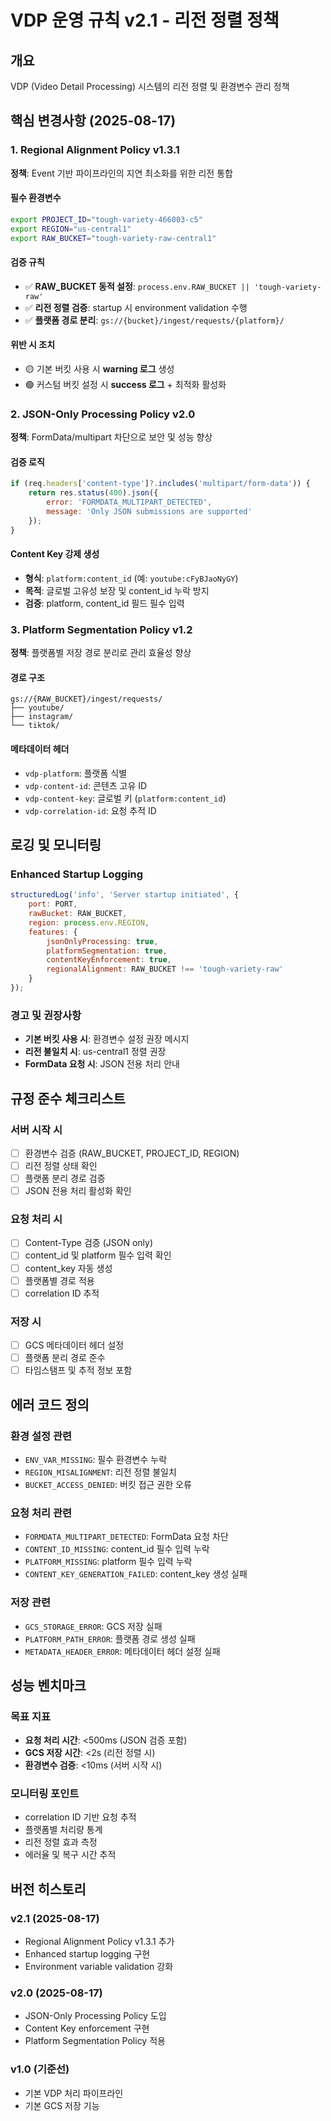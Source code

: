 # VDP 운영 규칙 v2.1 - 리전 정렬 정책

## 개요
VDP (Video Detail Processing) 시스템의 리전 정렬 및 환경변수 관리 정책

## 핵심 변경사항 (2025-08-17)

### 1. Regional Alignment Policy v1.3.1
**정책**: Event 기반 파이프라인의 지연 최소화를 위한 리전 통합

#### 필수 환경변수
```bash
export PROJECT_ID="tough-variety-466003-c5"
export REGION="us-central1"
export RAW_BUCKET="tough-variety-raw-central1"
```

#### 검증 규칙
- ✅ **RAW_BUCKET 동적 설정**: `process.env.RAW_BUCKET || 'tough-variety-raw'`
- ✅ **리전 정렬 검증**: startup 시 environment validation 수행
- ✅ **플랫폼 경로 분리**: `gs://{bucket}/ingest/requests/{platform}/`

#### 위반 시 조치
- 🟡 기본 버킷 사용 시 **warning 로그** 생성
- 🟢 커스텀 버킷 설정 시 **success 로그** + 최적화 활성화

### 2. JSON-Only Processing Policy v2.0
**정책**: FormData/multipart 차단으로 보안 및 성능 향상

#### 검증 로직
```javascript
if (req.headers['content-type']?.includes('multipart/form-data')) {
    return res.status(400).json({
        error: 'FORMDATA_MULTIPART_DETECTED',
        message: 'Only JSON submissions are supported'
    });
}
```

#### Content Key 강제 생성
- **형식**: `platform:content_id` (예: `youtube:cFyBJaoNyGY`)
- **목적**: 글로벌 고유성 보장 및 content_id 누락 방지
- **검증**: platform, content_id 필드 필수 입력

### 3. Platform Segmentation Policy v1.2
**정책**: 플랫폼별 저장 경로 분리로 관리 효율성 향상

#### 경로 구조
```
gs://{RAW_BUCKET}/ingest/requests/
├── youtube/
├── instagram/
└── tiktok/
```

#### 메타데이터 헤더
- `vdp-platform`: 플랫폼 식별
- `vdp-content-id`: 콘텐츠 고유 ID
- `vdp-content-key`: 글로벌 키 (`platform:content_id`)
- `vdp-correlation-id`: 요청 추적 ID

## 로깅 및 모니터링

### Enhanced Startup Logging
```javascript
structuredLog('info', 'Server startup initiated', {
    port: PORT,
    rawBucket: RAW_BUCKET,
    region: process.env.REGION,
    features: {
        jsonOnlyProcessing: true,
        platformSegmentation: true,
        contentKeyEnforcement: true,
        regionalAlignment: RAW_BUCKET !== 'tough-variety-raw'
    }
});
```

### 경고 및 권장사항
- **기본 버킷 사용 시**: 환경변수 설정 권장 메시지
- **리전 불일치 시**: us-central1 정렬 권장
- **FormData 요청 시**: JSON 전용 처리 안내

## 규정 준수 체크리스트

### 서버 시작 시
- [ ] 환경변수 검증 (RAW_BUCKET, PROJECT_ID, REGION)
- [ ] 리전 정렬 상태 확인
- [ ] 플랫폼 분리 경로 검증
- [ ] JSON 전용 처리 활성화 확인

### 요청 처리 시
- [ ] Content-Type 검증 (JSON only)
- [ ] content_id 및 platform 필수 입력 확인
- [ ] content_key 자동 생성
- [ ] 플랫폼별 경로 적용
- [ ] correlation ID 추적

### 저장 시
- [ ] GCS 메타데이터 헤더 설정
- [ ] 플랫폼 분리 경로 준수
- [ ] 타임스탬프 및 추적 정보 포함

## 에러 코드 정의

### 환경 설정 관련
- `ENV_VAR_MISSING`: 필수 환경변수 누락
- `REGION_MISALIGNMENT`: 리전 정렬 불일치
- `BUCKET_ACCESS_DENIED`: 버킷 접근 권한 오류

### 요청 처리 관련
- `FORMDATA_MULTIPART_DETECTED`: FormData 요청 차단
- `CONTENT_ID_MISSING`: content_id 필수 입력 누락
- `PLATFORM_MISSING`: platform 필수 입력 누락
- `CONTENT_KEY_GENERATION_FAILED`: content_key 생성 실패

### 저장 관련
- `GCS_STORAGE_ERROR`: GCS 저장 실패
- `PLATFORM_PATH_ERROR`: 플랫폼 경로 생성 실패
- `METADATA_HEADER_ERROR`: 메타데이터 헤더 설정 실패

## 성능 벤치마크

### 목표 지표
- **요청 처리 시간**: <500ms (JSON 검증 포함)
- **GCS 저장 시간**: <2s (리전 정렬 시)
- **환경변수 검증**: <10ms (서버 시작 시)

### 모니터링 포인트
- correlation ID 기반 요청 추적
- 플랫폼별 처리량 통계
- 리전 정렬 효과 측정
- 에러율 및 복구 시간 추적

## 버전 히스토리

### v2.1 (2025-08-17)
- Regional Alignment Policy v1.3.1 추가
- Enhanced startup logging 구현
- Environment variable validation 강화

### v2.0 (2025-08-17)
- JSON-Only Processing Policy 도입
- Content Key enforcement 구현
- Platform Segmentation Policy 적용

### v1.0 (기준선)
- 기본 VDP 처리 파이프라인
- 기본 GCS 저장 기능